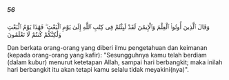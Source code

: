 ##### 56

<span class="ayah">وَقَالَ ٱلَّذِينَ أُوتُوا۟ ٱلْعِلْمَ وَٱلْإِيمَٰنَ لَقَدْ لَبِثْتُمْ فِى كِتَٰبِ ٱللَّهِ إِلَىٰ يَوْمِ ٱلْبَعْثِ ۖ فَهَٰذَا يَوْمُ ٱلْبَعْثِ وَلَٰكِنَّكُمْ كُنتُمْ لَا تَعْلَمُونَ</span>

<span class="ayah_translation">Dan berkata orang-orang yang diberi ilmu pengetahuan dan keimanan (kepada orang-orang yang kafir): "Sesungguhnya kamu telah berdiam (dalam kubur) menurut ketetapan Allah, sampai hari berbangkit; maka inilah hari berbangkit itu akan tetapi kamu selalu tidak meyakini(nya)".</span>
